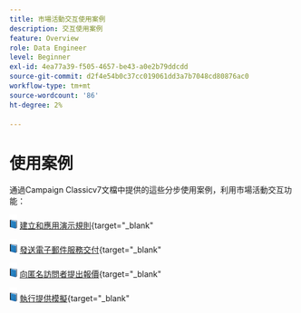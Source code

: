 ```yaml
---
title: 市場活動交互使用案例
description: 交互使用案例
feature: Overview
role: Data Engineer
level: Beginner
exl-id: 4ea77a39-f505-4657-be43-a0e2b79ddcdd
source-git-commit: d2f4e54b0c37cc019061dd3a7b7048cd80876ac0
workflow-type: tm+mt
source-wordcount: '86'
ht-degree: 2%

---
```


# 使用案例

通過Campaign Classicv7文檔中提供的這些分步使用案例，利用市場活動交互功能：

![](../assets/do-not-localize/book.png) [建立和應用演示規則](https://experienceleague.adobe.com/docs/campaign-classic/using/managing-offers/case-study/presentation-rules.html){target=&quot;_blank&quot;

![](../assets/do-not-localize/book.png) [發送電子郵件服務交付](https://experienceleague.adobe.com/docs/campaign-classic/using/managing-offers/case-study/offers-on-an-outbound-channel.html){target=&quot;_blank&quot;

![](../assets/do-not-localize/book.png) [向匿名訪問者提出報價](https://experienceleague.adobe.com/docs/campaign-classic/using/managing-offers/case-study/offers-on-an-outbound-channel.html){target=&quot;_blank&quot;

![](../assets/do-not-localize/book.png) [執行提供模擬](https://experienceleague.adobe.com/docs/campaign-classic/using/managing-offers/case-study/offers-on-an-outbound-channel.html){target=&quot;_blank&quot;
